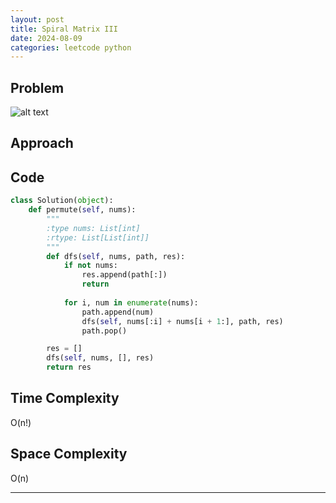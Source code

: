 ```yaml
---
layout: post
title: Spiral Matrix III
date: 2024-08-09
categories: leetcode python
---
```

## Problem
![alt text](/blog/public/img/SpiralMatrix3.png)

## Approach


## Code
```python
class Solution(object):
    def permute(self, nums):
        """
        :type nums: List[int]
        :rtype: List[List[int]]
        """
        def dfs(self, nums, path, res):
            if not nums:
                res.append(path[:])
                return
                
            for i, num in enumerate(nums):
                path.append(num)
                dfs(self, nums[:i] + nums[i + 1:], path, res)
                path.pop()

        res = []
        dfs(self, nums, [], res)
        return res
```

## Time Complexity
O(n!)
> 

## Space Complexity
O(n)
> 
---